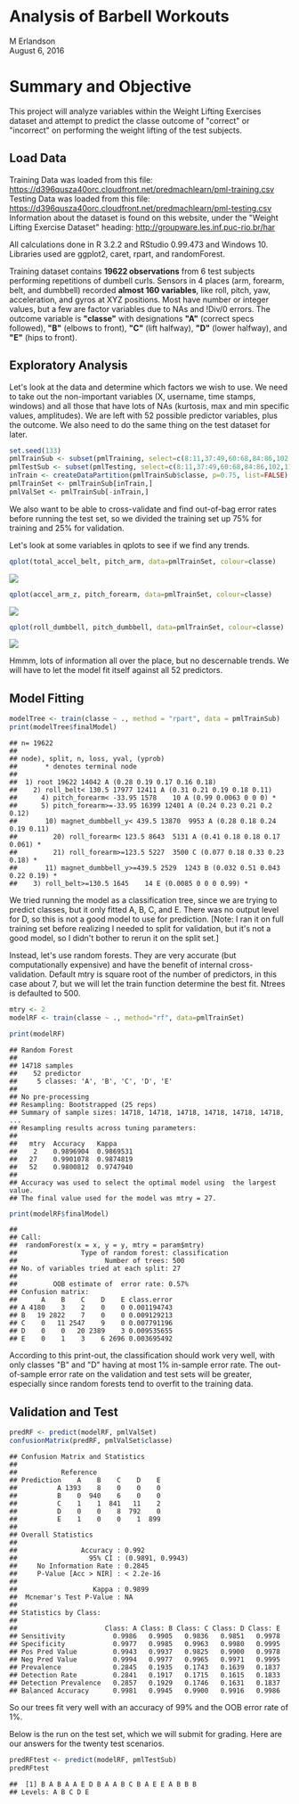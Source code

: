 # Analysis of Barbell Workouts
M Erlandson  
August 6, 2016  

# Summary and Objective

This project will analyze variables within the Weight Lifting Exercises dataset and attempt to predict the classe outcome of "correct" or "incorrect" on performing the weight lifting of the test subjects.

## Load Data

Training Data was loaded from this file:
https://d396qusza40orc.cloudfront.net/predmachlearn/pml-training.csv
Testing Data was loaded from this file:
https://d396qusza40orc.cloudfront.net/predmachlearn/pml-testing.csv
Information about the dataset is found on this website, under the "Weight Lifting Exercise Dataset" heading:
http://groupware.les.inf.puc-rio.br/har

All calculations done in R 3.2.2 and RStudio 0.99.473 and Windows 10.
Libraries used are ggplot2, caret, rpart, and randomForest.





Training dataset contains **19622 observations** from 6 test subjects performing repetitions of dumbell curls. Sensors in 4 places (arm, forearm, belt, and dumbbell) recorded **almost 160 variables**, like roll, pitch, yaw, acceleration, and gyros at XYZ positions. Most have number or integer values, but a few are factor variables due to NAs and !Div/0 errors. The outcome variable is **"classe"** with designations **"A"** (correct specs followed), **"B"** (elbows to front), **"C"** (lift halfway), **"D"** (lower halfway), and **"E"** (hips to front). 

## Exploratory Analysis

Let's look at the data and determine which factors we wish to use. We need to take out the non-important variables (X, username, time stamps, windows) and all those that have lots of NAs (kurtosis, max and min specific values, amplitudes). We are left with 52 possible predictor variables, plus the outcome. We also need to do the same thing on the test dataset for later.


```r
set.seed(133)
pmlTrainSub <- subset(pmlTraining, select=c(8:11,37:49,60:68,84:86,102,113:124,140,151:160))
pmlTestSub <- subset(pmlTesting, select=c(8:11,37:49,60:68,84:86,102,113:124,140,151:160))
inTrain <- createDataPartition(pmlTrainSub$classe, p=0.75, list=FALSE)
pmlTrainSet <- pmlTrainSub[inTrain,]
pmlValSet <- pmlTrainSub[-inTrain,]
```

We also want to be able to cross-validate and find out-of-bag error rates before running the test set, so we divided the training set up 75% for training and 25% for validation.

Let's look at some variables in qplots to see if we find any trends.


```r
qplot(total_accel_belt, pitch_arm, data=pmlTrainSet, colour=classe)
```

![](plots-1.png)

```r
qplot(accel_arm_z, pitch_forearm, data=pmlTrainSet, colour=classe)
```

![](plots-2.png)

```r
qplot(roll_dumbbell, pitch_dumbbell, data=pmlTrainSet, colour=classe)
```

![](plots-3.png)

Hmmm, lots of information all over the place, but no descernable trends. We will have to let the model fit itself against all 52 predictors.

## Model Fitting


```r
modelTree <- train(classe ~ ., method = "rpart", data = pmlTrainSub)
print(modelTree$finalModel)
```

```
## n= 19622 
## 
## node), split, n, loss, yval, (yprob)
##       * denotes terminal node
## 
##  1) root 19622 14042 A (0.28 0.19 0.17 0.16 0.18)  
##    2) roll_belt< 130.5 17977 12411 A (0.31 0.21 0.19 0.18 0.11)  
##      4) pitch_forearm< -33.95 1578    10 A (0.99 0.0063 0 0 0) *
##      5) pitch_forearm>=-33.95 16399 12401 A (0.24 0.23 0.21 0.2 0.12)  
##       10) magnet_dumbbell_y< 439.5 13870  9953 A (0.28 0.18 0.24 0.19 0.11)  
##         20) roll_forearm< 123.5 8643  5131 A (0.41 0.18 0.18 0.17 0.061) *
##         21) roll_forearm>=123.5 5227  3500 C (0.077 0.18 0.33 0.23 0.18) *
##       11) magnet_dumbbell_y>=439.5 2529  1243 B (0.032 0.51 0.043 0.22 0.19) *
##    3) roll_belt>=130.5 1645    14 E (0.0085 0 0 0 0.99) *
```

We tried running the model as a classification tree, since we are trying to predict classes, but it only fitted A, B, C, and E. There was no output level for D, so this is not a good model to use for prediction. [Note: I ran it on full training set before realizing I needed to split for validation, but it's not a good model, so I didn't bother to rerun it on the split set.]

Instead, let's use random forests. They are very accurate (but computationally expensive) and have the benefit of internal cross-validation. Default mtry is square root of the number of predictors, in this case about 7, but we will let the train function determine the best fit. Ntrees is defaulted to 500.


```r
mtry <- 2
modelRF <- train(classe ~ ., method="rf", data=pmlTrainSet)
```

```r
print(modelRF)
```

```
## Random Forest 
## 
## 14718 samples
##    52 predictor
##     5 classes: 'A', 'B', 'C', 'D', 'E' 
## 
## No pre-processing
## Resampling: Bootstrapped (25 reps) 
## Summary of sample sizes: 14718, 14718, 14718, 14718, 14718, 14718, ... 
## Resampling results across tuning parameters:
## 
##   mtry  Accuracy   Kappa    
##    2    0.9896904  0.9869531
##   27    0.9901078  0.9874819
##   52    0.9800812  0.9747940
## 
## Accuracy was used to select the optimal model using  the largest value.
## The final value used for the model was mtry = 27.
```

```r
print(modelRF$finalModel)
```

```
## 
## Call:
##  randomForest(x = x, y = y, mtry = param$mtry) 
##                Type of random forest: classification
##                      Number of trees: 500
## No. of variables tried at each split: 27
## 
##         OOB estimate of  error rate: 0.57%
## Confusion matrix:
##      A    B    C    D    E class.error
## A 4180    3    2    0    0 0.001194743
## B   19 2822    7    0    0 0.009129213
## C    0   11 2547    9    0 0.007791196
## D    0    0   20 2389    3 0.009535655
## E    0    1    3    6 2696 0.003695492
```

According to this print-out, the classification should work very well, with only classes "B" and "D" having at most 1% in-sample error rate. The out-of-sample error rate on the validation and test sets will be greater, especially since random forests tend to overfit to the training data.

## Validation and Test


```r
predRF <- predict(modelRF, pmlValSet)
confusionMatrix(predRF, pmlValSet$classe)
```

```
## Confusion Matrix and Statistics
## 
##           Reference
## Prediction    A    B    C    D    E
##          A 1393    8    0    0    0
##          B    0  940    6    0    0
##          C    1    1  841   11    2
##          D    0    0    8  792    0
##          E    1    0    0    1  899
## 
## Overall Statistics
##                                           
##                Accuracy : 0.992           
##                  95% CI : (0.9891, 0.9943)
##     No Information Rate : 0.2845          
##     P-Value [Acc > NIR] : < 2.2e-16       
##                                           
##                   Kappa : 0.9899          
##  Mcnemar's Test P-Value : NA              
## 
## Statistics by Class:
## 
##                      Class: A Class: B Class: C Class: D Class: E
## Sensitivity            0.9986   0.9905   0.9836   0.9851   0.9978
## Specificity            0.9977   0.9985   0.9963   0.9980   0.9995
## Pos Pred Value         0.9943   0.9937   0.9825   0.9900   0.9978
## Neg Pred Value         0.9994   0.9977   0.9965   0.9971   0.9995
## Prevalence             0.2845   0.1935   0.1743   0.1639   0.1837
## Detection Rate         0.2841   0.1917   0.1715   0.1615   0.1833
## Detection Prevalence   0.2857   0.1929   0.1746   0.1631   0.1837
## Balanced Accuracy      0.9981   0.9945   0.9900   0.9916   0.9986
```

So our trees fit very well with an accuracy of 99% and the OOB error rate of 1%. 

Below is the run on the test set, which we will submit for grading. Here are our answers for the twenty test scenarios.


```r
predRFtest <- predict(modelRF, pmlTestSub)
predRFtest
```

```
##  [1] B A B A A E D B A A B C B A E E A B B B
## Levels: A B C D E
```
